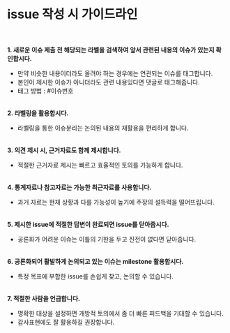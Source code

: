 # issue 작성 시 가이드라인 <br></br>

**1. 새로운 이슈 제출 전 해당되는 라벨을 검색하여 앞서 관련된 내용의 이슈가 있는지 확인합시다.**
- 만약 비슷한 내용이더라도 올려야 하는 경우에는 연관되는 이슈를 태그합니다.
- 본인이 제시한 이슈가 아니더라도 관련 내용있다면 댓글로 태그해줍니다.
- 태그 방법 : #이슈번호
<br></br>

**2. 라벨링을 활용합시다.**
 - 라벨링을 통한 이슈분리는 논의된 내용의 재활용을 편리하게 합니다.
<br></br>

**3. 의견 제시 시, 근거자료도 함께 제시합니다.**
- 적절한 근거자료 제시는 빠르고 효율적인 토의를 가능하게 합니다.
<br></br>
	
**4. 통계자료나 참고자료는 가능한 최근자료를 사용합니다.**
- 과거 자료는 현재 상황과 다를 가능성이 높기에 주장의 설득력을 떨어뜨립니다.
<br></br>

**5. 제시한 issue에 적절한 답변이 완료되면 issue를 닫아줍시다.**
- 공론화가 어려운 이슈는 이틀의 기한을 두고 진전이 없다면 닫아줍니다.
<br></br>

**6. 공론화되어 활발하게 논의되고 있는 이슈는 milestone 활용합시다.**
- 특정 목표에 부합한 issue를 손쉽게 찾고, 논의할 수 있습니다.
<br></br>

**7. 적절한 사람을 언급합니다.**
- 명확한 대상을 설정하면 개방적 토의에서 좀 더 빠른 피드백을 기대할 수 있습니다.
- 감사표현에도 잘 활용하길 권장합니다.


